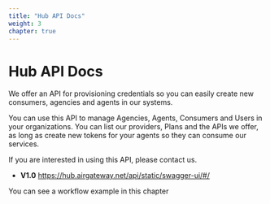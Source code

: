 ```yaml
---
title: "Hub API Docs"
weight: 3
chapter: true
---
```


Hub API Docs
==================

We offer an API for provisioning credentials so you can easily create new consumers, agencies and agents in our systems.

You can use this API to manage Agencies, Agents, Consumers and Users in your organizations. You can list our providers, Plans and the APIs we offer, as long as create new tokens for your agents so they can consume our services.

If you are interested in using this API, please contact us.

* **V1.0** https://hub.airgateway.net/api/static/swagger-ui/#/

You can see a workflow example in this chapter
